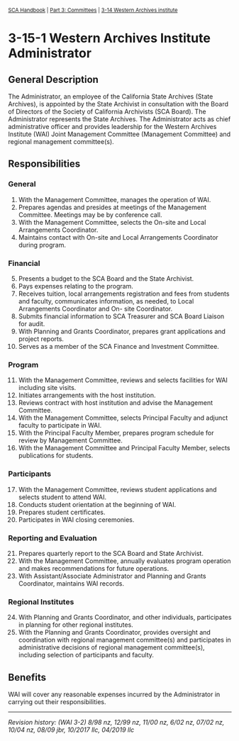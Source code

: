 <sup>[SCA Handbook](/sca-handbook/index.html) | [Part 3: Committees](../03_committees/index.html) | [3-14 Western Archives institute](../03_committees/03-15_wai.html)</sup> 

# 3-15-1 Western Archives Institute Administrator

## General Description

The Administrator, an employee of the California State Archives (State Archives), is appointed by the State Archivist in consultation with the Board of Directors of the Society of California Archivists (SCA Board). The Administrator represents the State Archives. The Administrator acts as chief administrative officer and provides leadership for the Western Archives Institute (WAI) Joint Management Committee (Management Committee) and regional management committee(s).

## Responsibilities

### General
1. With the Management Committee, manages the operation of WAI.
2. Prepares agendas and presides at meetings of the Management Committee. Meetings may be by conference call.
3. With the Management Committee, selects the On-site and Local Arrangements Coordinator.
4. Maintains contact with On-site and Local Arrangements Coordinator during program.

### Financial
5. Presents a budget to the SCA Board and the State Archivist.
6. Pays expenses relating to the program.
7. Receives tuition, local arrangements registration and fees from students and faculty, communicates information, as needed, to Local Arrangements Coordinator and On- site Coordinator.
8. Submits financial information to SCA Treasurer and SCA Board Liaison for audit.
9. With Planning and Grants Coordinator, prepares grant applications and project reports.
10.	Serves as a member of the SCA Finance and Investment Committee.

### Program
11.	With the Management Committee, reviews and selects facilities for WAI including site visits.
12.	Initiates arrangements with the host institution.
13.	Reviews contract with host institution and advise the Management Committee.
14.	With the Management Committee, selects Principal Faculty and adjunct faculty to participate in WAI.
15.	With the Principal Faculty Member, prepares program schedule for review by Management Committee.
16.	With the Management Committee and Principal Faculty Member, selects publications for students.
 
### Participants
17.	With the Management Committee, reviews student applications and selects student to attend WAI.
18.	Conducts student orientation at the beginning of WAI.
19.	Prepares student certificates.
20.	Participates in WAI closing ceremonies.

### Reporting and Evaluation
21.	Prepares quarterly report to the SCA Board and State Archivist.
22.	With the Management Committee, annually evaluates program operation and makes recommendations for future operations.
23.	With Assistant/Associate Administrator and Planning and Grants Coordinator, maintains WAI records.

### Regional Institutes
24.	With Planning and Grants Coordinator, and other individuals, participates in planning for other regional institutes.
25.	With the Planning and Grants Coordinator, provides oversight and coordination with regional management committee(s) and participates in administrative decisions of regional management committee(s), including selection of participants and faculty.

## Benefits

WAI will cover any reasonable expenses incurred by the Administrator in carrying out their responsibilities.

***

_Revision history: (WAI 3-2) 8/98 nz, 12/99 nz, 11/00 nz, 6/02 nz, 07/02 nz, 10/04 nz, 08/09 jbr, 10/2017 llc, 04/2019 llc_
